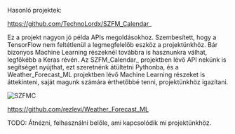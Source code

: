Hasonló projektek:

https://github.com/TechnoLordx/SZFM_Calendar_

Ez a projekt nagyon jó példa APIs megoldásokhoz. Szembesített, hogy a TensorFlow nem feltétlenül a legmegfelelőb eszköz a projektünkhöz. Bár bizonyos Machine Learning részeknél továbbra is hasznunkra válhat, legfőkébb a Keras révén. Az SZFM_Calendar_ projektben lévő API nekünk is segítséget nyújthat, ezt szeretnénk átültetni Pythonba, és a Weather_Forecast_ML projektben lévő Machine Learning részeket is áttekinteni, saját magunk számára érthetőbbé tenni, projektünkhöz igazítani.

![SZFMC](assets/masprojektek.png)


https://github.com/rezlevi/Weather_Forecast_ML

TODO: Átnézni, felhasználni belőle, ami kapcsolódik  mi projektünkhöz.
